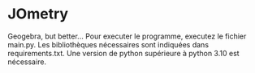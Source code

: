 # JOmetry
Geogebra, but better...
Pour executer le programme, executez le fichier main.py. 
Les bibliothèques nécessaires sont indiquées dans requirements.txt.
Une version de python supérieure à python 3.10 est nécessaire.
